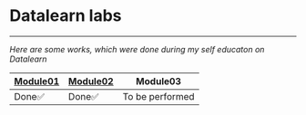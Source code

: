 # Datalearn labs
***
*Here are some works, which were done during my self educaton on Datalearn*


**[Module01](https://github.com/tangokarimoff/datalearn/tree/main/de101/Module01)**|**[Module02](https://github.com/tangokarimoff/datalearn/tree/main/de101/Module02)**|**Module03**
|---|---|---|
Done✅|Done✅|To be performed
